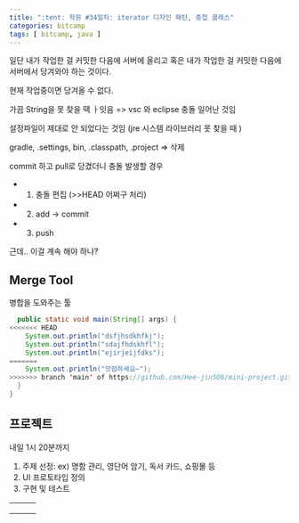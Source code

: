 ```yaml
---
title: ":tent: 학원 #34일차: iterator 디자인 패턴, 중첩 클래스"
categories: bitcamp
tags: [ bitcamp, java ]
---
```


일단 내가 작업한 걸 커밋한 다음에 서버에 올리고 혹은 내가 작업한 걸 커밋한 다음에 서버에서 당겨와야 하는 것이다.

현재 작업중이면 당겨올 수 없다.



가끔 String을 못 찾을 땍 ㅏ잇음 => vsc 와 eclipse 충돌 일어난 것임

설정파일이 제대로 안 되었다는 것임 (jre 시스템 라이브러리 못 찾을 때 )

gradle, .settings, bin, .classpath, .project => 삭제



commit 하고  pull로 당겼더니 충돌 발생할 경우

- 1) 충돌 편집 (>>HEAD 어쩌구 처리)
- 2) add -> commit
- 3) push



근데.. 이걸 계속 해야 하나?

## Merge Tool

병합을 도와주는 툴



```java
  public static void main(String[] args) {
<<<<<<< HEAD
    System.out.println("dsfjhsdkhfkj");
    System.out.println("sdajfhdskhfl");
    System.out.println("ejirjeijfdks");
=======
    System.out.println("맛점하세요~");
>>>>>>> branch 'main' of https://github.com/Hee-jin506/mini-project.git
  }
}

```





## 프로젝트

내일 1시 20분까지 

1. 주제 선정: ex) 명함 관리, 영단어 암기, 독서 카드, 쇼핑몰 등
2. UI 프로토타입 정의
3. 구현 및 테스트

|      |      |      |
| ---- | ---- | ---- |
|      |      |      |
|      |      |      |
|      |      |      |

